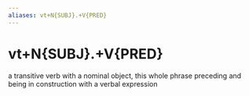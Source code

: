 ```yaml
---
aliases: vt+N{SUBJ}.+V{PRED}
---
```

# vt+N{SUBJ}.+V{PRED}

a transitive verb with a nominal object, this whole phrase preceding and being in construction with a verbal expression
> 